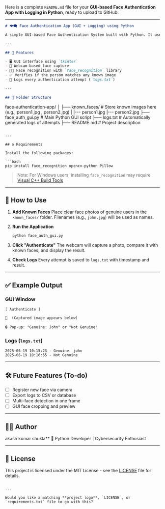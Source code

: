 Here is a complete `README.md` file for your **GUI-based Face Authentication App with Logging in Python**, ready to upload to GitHub:

---

```markdown
# 👁️‍🗨️ Face Authentication App (GUI + Logging) using Python

A simple GUI-based Face Authentication System built with Python. It uses your webcam to capture a face image, compares it against a set of stored known images, and identifies whether the person is genuine or not. All authentication attempts are logged with timestamps.

---

## 🧠 Features

- 🖥️ GUI interface using `tkinter`
- 📸 Webcam-based face capture
- 🧑‍💻 Face recognition with `face_recognition` library
- ✅ Verifies if the person matches any known image
- 📝 Logs every authentication attempt (`logs.txt`)

---

## 📂 Folder Structure

```

face-authentication-app/
│
├── known\_faces/             # Store known images here (e.g., person1.jpg , person2.jpg)
    |
    |--- person1.jpg
    |--- person2.jpg
├── face\_auth\_gui.py        # Main Python GUI script
├── logs.txt                # Automatically generated logs of attempts
├── README.md               # Project description

````

---

## ⚙️ Requirements

Install the following packages:

```bash
pip install face_recognition opencv-python Pillow
````

> Note: For Windows users, installing `face_recognition` may require [Visual C++ Build Tools](https://visualstudio.microsoft.com/visual-cpp-build-tools/)

---

## 🚀 How to Use

1. **Add Known Faces**
   Place clear face photos of genuine users in the `known_faces/` folder. Filenames (e.g., `john.jpg`) will be used as names.

2. **Run the Application**

   ```bash
   python face_auth_gui.py
   ```

3. **Click "Authenticate"**
   The webcam will capture a photo, compare it with known faces, and display the result.

4. **Check Logs**
   Every attempt is saved to `logs.txt` with timestamp and result.

---

## ✅ Example Output

### GUI Window

```
[ Authenticate ]

📸  (Captured image appears below)

🔒 Pop-up: "Genuine: John" or "Not Genuine"
```

### Logs (`logs.txt`)

```
2025-06-19 10:15:23 - Genuine: john
2025-06-19 10:16:55 - Not Genuine
```

---

## 🛠️ Future Features (To-do)

* [ ] Register new face via camera
* [ ] Export logs to CSV or database
* [ ] Multi-face detection in one frame
* [ ] GUI face cropping and preview

---

## 🧑‍💻 Author

akash kumar shukla**
💼 Python Developer | Cybersecurity Enthusiast

---

## 📄 License

This project is licensed under the MIT License - see the [LICENSE](LICENSE) file for details.

```

---

Would you like a matching **project logo**, `LICENSE`, or `requirements.txt` file to go with this?
```

